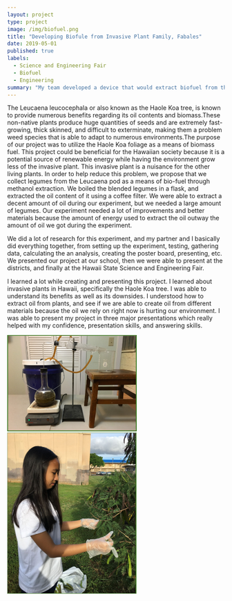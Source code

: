 ```yaml
---
layout: project
type: project
image: /img/biofuel.png
title: "Developing Biofule from Invasive Plant Family, Fabales"
date: 2019-05-01
published: true
labels:
  - Science and Engineering Fair
  - Biofuel
  - Engineering  
summary: "My team developed a device that would extract biofuel from the Leucaena leucocephala plant. This was recognized at the Hawaii State Science and Engineering Fair 2019."
---
```


The Leucaena leucocephala or also known as the Haole Koa tree, is known to provide numerous benefits regarding its oil contents and biomass.These non-native plants produce huge quantities of seeds and are extremely fast-growing, thick skinned, and difficult to exterminate, making them a problem weed species that is able to adapt to numerous environments.The purpose of our project was to utilize the Haole Koa foliage as a means of biomass fuel. This project could be beneficial for the Hawaiian society because it is a potential source of renewable energy while having the environment grow less of the invasive plant. This invasive plant is a nuisance for the other living plants. In order to help reduce this problem, we propose that we collect legumes from the Leucaena pod as a means of bio-fuel through methanol extraction. We boiled the blended legumes in a flask, and extracted the oil content of it using a coffee filter. We were able to extract a decent amount of oil during our experiment, but we needed a large amount of legumes. Our experiment needed a lot of improvements and better materials because the amount of energy used to extract the oil outway the amount of oil we got during the experiment. 

We did a lot of research for this experiment, and my partner and I basically did everything together, from setting up the experiment, testing, gathering data, calculating the an	analysis, creating the poster board, presenting, etc. We presented our project at our school, then we were able to present at the districts, and finally at the Hawaii State Science and Engineering Fair.

I learned a lot while creating and presenting this project. I learned about invasive plants in Hawaii, specifically the Haole Koa tree. I was able to understand its benefits as well as its downsides. I understood how to extract oil from plants, and see if we are able to create oil from different materials because the oil we rely on right now is hurting our environment. I was able to present my project in three major presentations which really helped with my confidence, presentation skills, and answering skills. 

<img width="300px" class="rounded float-start pe-4" src="../img/biooil.png">
<img width="300px" class="rounded float-start pe-4" src="../img/mebio.png">
